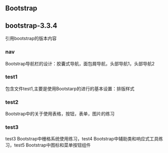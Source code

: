 ## Bootstrap

## bootstrap-3.3.4
引用bootstrap的版本内容

### nav
Bootstrap导航栏的设计：胶囊式导航，面包屑导航，头部导航1，头部导航2

### test1
包含文件test1,主要是使用Bootstarp的进行的基本设置：排版样式

### test2
Bootstrap中的关于使用表格，按钮，表单，图片的练习

### test3
test3 Bootstrap中栅格系统使用练习，test4 Bootstrap中辅助类和响应式工具练习，test5 Bootstrap中图标和菜单按钮组件

